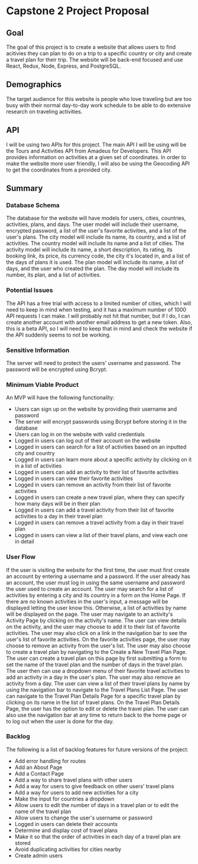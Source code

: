# Capstone 2 Project Proposal

## Goal

The goal of this project is to create a website that allows users to find
acitivies they can plan to do on a trip to a specific country or city and create
a travel plan for their trip. The website will be back-end focused and use
React, Redux, Node, Express, and PostgreSQL.

## Demographics

The target audience for this website is people who love traveling but are too
busy with their normal day-to-day work schedule to be able to do extensive
research on traveling activities.

## API

I will be using two APIs for this project. The main API I will be using will be
the Tours and Activities API from Amadeus for Developers. This API provides
information on activities at a given set of coordinates. In order to make the
website more user friendly, I will also be using the Geocoding API to get the
coordinates from a provided city.

## Summary

### Database Schema

The database for the website will have models for users, cities, countries,
activities, plans, and days. The user model will include their username,
encrypted password, a list of the user's favorite activities, and a list of the
user's plans. The city model will include its name, its country, and a list of
activities. The country model will include its name and a list of cities. The
activity model will include its name, a short description, its rating, its
booking link, its price, its currency code, the city it's located in, and a list
of the days of plans it is used. The plan model will include its name, a list of
days, and the user who created the plan. The day model will include its number,
its plan, and a list of activities.

### Potential Issues

The API has a free trial with access to a limited number of cities, which I will
need to keep in mind when testing, and it has a maximum number of 1000 API
requests I can make. I will probably not hit that number, but if I do, I can
create another account with another email address to get a new token. Also, this
is a beta API, so I will need to keep that in mind and check the website if the
API suddenly seems to not be working.

### Sensitive Information

The server will need to protect the users' username and password. The password
will be encrypted using Bcrypt.

### Minimum Viable Product

An MVP will have the following functionality:
* Users can sign up on the website by providing their username and password
* The server will encrypt passwords using Bcrypt before storing it in the
database
* Users can log in on the website with valid credentials
* Logged in users can log out of their account on the website
* Logged in users can search for a list of activities based on an inputted city
and country
* Logged in users can learn more about a specific activity by clicking on it in
a list of activities
* Logged in users can add an activity to their list of favorite activities
* Logged in users can view their favorite activities
* Logged in users can remove an activity from their list of favorite activities
* Logged in users can create a new travel plan, where they can specify how many
days will be in their plan
* Logged in users can add a travel activity from their list of favorite
activities to a day in their travel plan
* Logged in users can remove a travel activity from a day in their travel plan
* Logged in users can view a list of their travel plans, and view each one in
detail

### User Flow

If the user is visiting the website for the first time, the user must first
create an account by entering a username and a password. If the user already has
an account, the user must log in using the same username and password the user
used to create an account. The user may search for a list of activities by
entering a city and its country in a form on the Home Page. If there are no
known activities in the user's input, a message will be displayed letting the
user know this. Otherwise, a list of activities by name will be displayed on the
page. The user may navigate to an activity's Activity Page by clicking on the
activity's name. The user can view details on the activity, and the user may
choose to add it to their list of favorite activities. The user may also click
on a link in the navigation bar to see the user's list of favorite activities.
On the favorite activities page, the user may choose to remove an activity from
the user's list. The user may also choose to create a travel plan by navigating
to the Create a New Travel Plan Page. The user can create a travel plan on this
page by first submitting a form to set the name of the travel plan and the
number of days in the travel plan. The user then can use a dropdown menu of
their favorite travel activities to add an activity in a day in the user's plan.
The user may also remove an activity from a day. The user can view a list of
their travel plans by name by using the navigation bar to navigate to the Travel
Plans List Page. The user can navigate to the Travel Plan Details Page for a
specific travel plan by clicking on its name in the list of travel plans. On the
Travel Plan Details Page, the user has the option to edit or delete the travel
plan. The user can also use the navigation bar at any time to return back to the
home page or to log out when the user is done for the day.

### Backlog

The following is a list of backlog features for future versions of the project:
* Add error handling for routes
* Add an About Page
* Add a Contact Page
* Add a way to share travel plans with other users
* Add a way for users to give feedback on other users' travel plans
* Add a way for users to add new activities for a city
* Make the input for countries a dropdown
* Allow users to edit the number of days in a travel plan or to edit the name
of the travel plan
* Allow users to change the user's username or password
* Logged in users can delete their accounts
* Determine and display cost of travel plans
* Make it so that the order of activities in each day of a travel plan are
stored
* Avoid duplicating activities for cities nearby
* Create admin users
